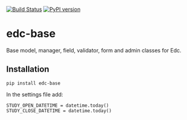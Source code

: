 [![Build Status](https://travis-ci.org/botswana-harvard/edc-base.svg?branch=develop)](https://travis-ci.org/botswana-harvard/edc-base)
[![PyPI version](https://badge.fury.io/py/edc-base.svg)](http://badge.fury.io/py/edc-base)
# edc-base

Base model, manager, field, validator, form and admin classes for Edc. 


Installation
------------

	pip install edc-base

In the settings file add:

	STUDY_OPEN_DATETIME = datetime.today()
	STUDY_CLOSE_DATETIME = datetime.today()
